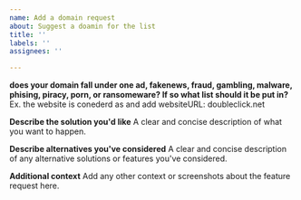 ```yaml
---
name: Add a domain request
about: Suggest a doamin for the list
title: ''
labels: ''
assignees: ''

---
```


**does your domain fall under one ad, fakenews, fraud, gambling, malware, phising, piracy, porn, or ransomeware?
If so what list should it be put in?**
Ex. the website is conederd as and add websiteURL: doubleclick.net 

**Describe the solution you'd like**
A clear and concise description of what you want to happen.

**Describe alternatives you've considered**
A clear and concise description of any alternative solutions or features you've considered.

**Additional context**
Add any other context or screenshots about the feature request here.
